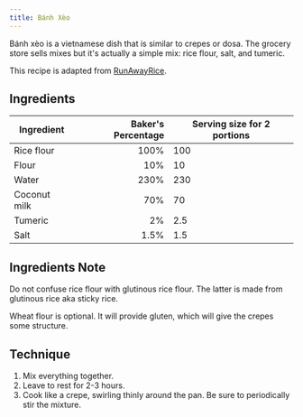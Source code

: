 ```yaml
---
title: Bánh Xèo
---
```


Bánh xèo is a vietnamese dish that is similar to crepes or dosa.
The grocery store sells mixes but it's actually a simple mix: rice flour, salt, and tumeric.

This recipe is adapted from [RunAwayRice][1].

[1]: https://runawayrice.com/main-dishes/sizzling-savory-crepes-banh-xeo/

## Ingredients

| Ingredient   | Baker's Percentage | Serving size for 2 portions |
| ------------ | -----------------: | --------------------------- |
| Rice flour   |               100% | 100                         |
| Flour        |                10% | 10                          |
| Water        |               230% | 230                         |
| Coconut milk |                70% | 70                          |
| Tumeric      |                 2% | 2.5                         |
| Salt         |               1.5% | 1.5                         |

## Ingredients Note

Do not confuse rice flour with glutinous rice flour.
The latter is made from glutinous rice aka sticky rice.

Wheat flour is optional.
It will provide gluten, which will give the crepes some structure.

## Technique

1. Mix everything together.
1. Leave to rest for 2-3 hours.
1. Cook like a crepe, swirling thinly around the pan. Be sure to periodically stir the mixture.
